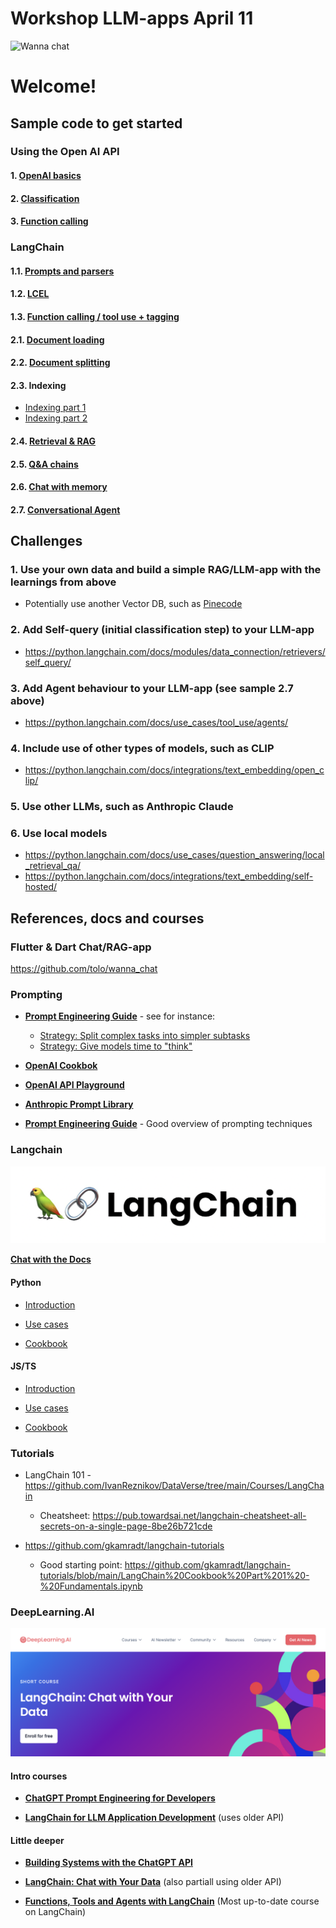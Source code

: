 # Workshop LLM-apps April 11

![Wanna chat](images/wannachat.png)

# Welcome!

## Sample code to get started

### Using the Open AI API

#### 1. [OpenAI basics](openai/1-openai-basics.ipynb)
#### 2. [Classification](openai/2-classification-example.ipynb)
#### 3. [Function calling](openai/3-How_to_call_functions_with_chat_models.ipynb)

### LangChain

#### 1.1. [Prompts and parsers](langchain/1.1-prompts-and-parsers.ipynb)
#### 1.2. [LCEL](langchain/1.2-LCEL.ipynb)
#### 1.3. [Function calling / tool use + tagging](langchain/1.3-Tagging.ipynb)

#### 2.1. [Document loading](langchain/2.1-document_loading.ipynb)
#### 2.2. [Document splitting](langchain/2.2-splitting.ipynb)
#### 2.3. Indexing 
* [Indexing part 1](langchain/2.3-indexing1.ipynb)
* [Indexing part 2](langchain/2.3-indexing2.ipynb)

#### 2.4. [Retrieval & RAG](langchain/2.4-retrieval.ipynb)
#### 2.5. [Q&A chains](langchain/2.5-qa.ipynb)
#### 2.6. [Chat with memory](langchain/2.6-chat-with-memory.ipynb)
#### 2.7. [Conversational Agent](langchain/2.7-conversational-agent.ipynb)


## Challenges

### 1. Use your own data and build a simple RAG/LLM-app with the learnings from above
* Potentially use another Vector DB, such as [Pinecode](https://www.pinecone.io)

### 2. Add Self-query (initial classification step) to your LLM-app
* https://python.langchain.com/docs/modules/data_connection/retrievers/self_query/

### 3. Add Agent behaviour to your LLM-app (see sample 2.7 above)
* https://python.langchain.com/docs/use_cases/tool_use/agents/

### 4. Include use of other types of models, such as CLIP
* https://python.langchain.com/docs/integrations/text_embedding/open_clip/

### 5. Use other LLMs, such as Anthropic Claude

### 6. Use local models
* https://python.langchain.com/docs/use_cases/question_answering/local_retrieval_qa/
* https://python.langchain.com/docs/integrations/text_embedding/self-hosted/



## References, docs and courses

### Flutter & Dart Chat/RAG-app
https://github.com/tolo/wanna_chat

### Prompting

* **[Prompt Engineering Guide](https://platform.openai.com/docs/guides/prompt-engineering)** - see for instance:

    - [Strategy: Split complex tasks into simpler subtasks](https://platform.openai.com/docs/guides/prompt-engineering/strategy-split-complex-tasks-into-simpler-subtasks)
    - [Strategy: Give models time to "think"](https://platform.openai.com/docs/guides/prompt-engineering/strategy-give-models-time-to-think)

* **[OpenAI Cookbok](https://cookbook.openai.com)**

* **[OpenAI API Playground](https://platform.openai.com/playground)**
 
* **[Anthropic Prompt Library](https://docs.anthropic.com/claude/prompt-library)**

* **[Prompt Engineering Guide](https://www.promptingguide.ai/techniques)** - Good overview of prompting techniques

### Langchain

![LangChain](/images/langchain.png)

**[Chat with the Docs](https://chat.langchain.com)**

#### **Python**

* [Introduction](https://python.langchain.com/docs/get_started/introduction)

* [Use cases](https://python.langchain.com/docs/use_cases)

* [Cookbook](https://github.com/langchain-ai/langchain/tree/master/cookbook)

#### **JS/TS**

* [Introduction](https://js.langchain.com/docs/get_started/introduction)

* [Use cases](https://js.langchain.com/docs/use_cases)

* [Cookbook](https://github.com/langchain-ai/langchainjs/tree/main/cookbook)


### Tutorials

* LangChain 101 - https://github.com/IvanReznikov/DataVerse/tree/main/Courses/LangChain
    * Cheatsheet: https://pub.towardsai.net/langchain-cheatsheet-all-secrets-on-a-single-page-8be26b721cde

* https://github.com/gkamradt/langchain-tutorials
   * Good starting point: https://github.com/gkamradt/langchain-tutorials/blob/main/LangChain%20Cookbook%20Part%201%20-%20Fundamentals.ipynb


### DeepLearning.AI

![Wanna chat](/images/deeplearning.png)

#### Intro courses

* **[ChatGPT Prompt Engineering for Developers](https://www.deeplearning.ai/short-courses/chatgpt-prompt-engineering-for-developers/)**

* **[LangChain for LLM Application Development](https://www.deeplearning.ai/short-courses/langchain-for-llm-application-development/)**
  (uses older API)

#### Little deeper

* **[Building Systems with the ChatGPT API](https://www.deeplearning.ai/short-courses/building-systems-with-chatgpt/)**

* **[LangChain: Chat with Your Data](https://www.deeplearning.ai/short-courses/langchain-chat-with-your-data/)**
  (also partiall using older API)
 
* **[Functions, Tools and Agents with LangChain](https://www.deeplearning.ai/short-courses/functions-tools-agents-langchain/)**
  (Most up-to-date course on LangChain)
